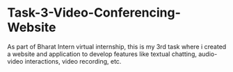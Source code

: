# Task-3-Video-Conferencing-Website
As part of Bharat Intern virtual internship, this is my 3rd task where i created a website and application to develop features like textual chatting, audio-video interactions, video recording, etc.
